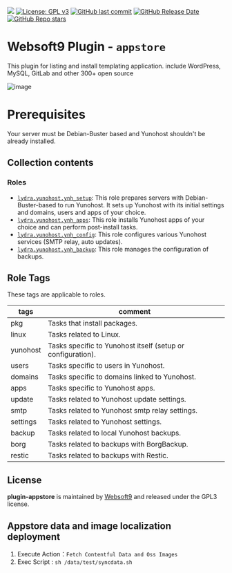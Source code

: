 [![](https://lab.frogg.it/lydra/yunohost/ansible-yunohost/badges/main/pipeline.svg)](https://lab.frogg.it/lydra/yunohost/ansible-yunohost/-/pipelines)
[![License: GPL v3](https://img.shields.io/badge/License-GPL%20v3-blue.svg)](http://www.gnu.org/licenses/gpl-3.0)
[![GitHub last commit](https://img.shields.io/github/last-commit/LydraFr/ansible-yunohost)](https://github.com/LydraFr/ansible-yunohost)
[![GitHub Release Date](https://img.shields.io/github/release-date/LydraFr/ansible-yunohost)](https://github.com/LydraFr/ansible-yunohost)
[![GitHub Repo stars](https://img.shields.io/github/stars/LydraFr/ansible-yunohost?style=social)](https://github.com/LydraFr/ansible-yunohost)

# Websoft9 Plugin - `appstore`

This plugin for listing and install templating application. include WordPress, MySQL, GitLab and other 300+ open source  

![image](https://github.com/Websoft9/plugin-appstore/assets/16741975/74c3919c-9906-448d-aab9-9334d8fb8d60)


# Prerequisites

Your server must be Debian-Buster based and Yunohost shouldn't be already installed.

## Collection contents

### Roles

- [`lydra.yunohost.ynh_setup`](roles/ynh_setup/README.md): This role prepares servers with Debian-Buster-based to run Yunohost. It sets up Yunohost with its initial settings and domains, users and apps of your choice.
- [`lydra.yunohost.ynh_apps`](roles/ynh_apps/README.md): This role installs Yunohost apps of your choice and can perform post-install tasks.
- [`lydra.yunohost.ynh_config`](roles/ynh_config/README.md): This role configures various Yunohost services (SMTP relay, auto updates).
- [`lydra.yunohost.ynh_backup`](roles/ynh_backup/README.md): This role manages the configuration of backups.

## Role Tags

These tags are applicable to roles.

|tags|comment|
|----|-------|
|pkg|Tasks that install packages.|
|linux|Tasks related to Linux.|
|yunohost|Tasks specific to Yunohost itself (setup or configuration).|
|users|Tasks specific to users in Yunohost.|
|domains|Tasks specific to domains linked to Yunohost.|
|apps|Tasks specific to Yunohost apps.|
|update|Tasks related to Yunohost update settings.|
|smtp|Tasks related to Yunohost smtp relay settings.|
|settings|Tasks related to Yunohost settings.|
|backup|Tasks related to local Yunohost backups.|
|borg|Tasks related to backups with BorgBackup.|
|restic|Tasks related to backups with Restic.|

## License

**plugin-appstore** is maintained by [Websoft9](https://www.websoft9.com) and released under the GPL3 license.


## Appstore data and image localization deployment

1. Execute Action：```Fetch Contentful Data and Oss Images```
2. Exec Script : ```sh /data/test/syncdata.sh```

